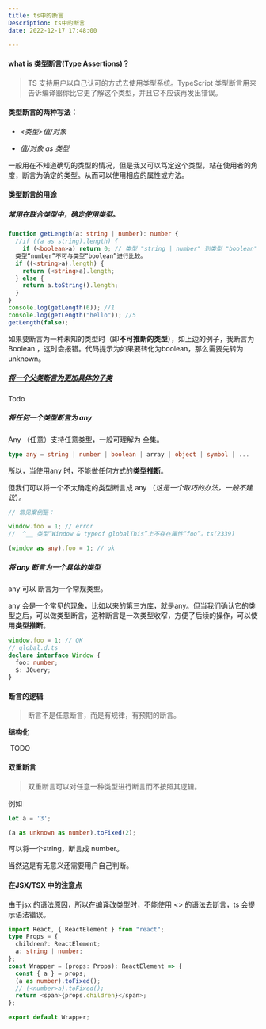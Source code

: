 ```yaml
---
title: ts中的断言
Description: ts中的断言
date: 2022-12-17 17:48:00

---
```




#### what is 类型断言(Type Assertions)？

> TS 支持用户以自己认可的方式去使用类型系统。TypeScript 类型断言用来告诉编译器你比它更了解这个类型，并且它不应该再发出错误。



#### 类型断言的两种写法：

- *<类型>值/对象*

- *值/对象 as 类型*

  

一般用在不知道确切的类型的情况，但是我又可以笃定这个类型，站在使用者的角度，断言为确定的类型。从而可以使用相应的属性或方法。



#### [类型断言的用途](https://ts.xcatliu.com/basics/type-assertion.html#类型断言的用途)

##### 常用在联合类型中，确定使用类型。

```ts
function getLength(a: string | number): number {
  //if ((a as string).length) {
    if (<boolean>a) return 0; // 类型 "string | number" 到类型 "boolean" 的转换可能是错误的，因为两种类型不能充分重叠。如果这是有意的，请先将表达式转换为 "unknown"。
  类型“number”不可与类型“boolean”进行比较。
  if ((<string>a).length) {
    return (<string>a).length;
  } else {
    return a.toString().length;
  }
}
console.log(getLength(6)); //1
console.log(getLength("hello")); //5
getLength(false);
```



如果要断言为一种未知的类型时（即**不可推断的类型**），如上边的例子，我断言为Boolean ，这时会报错。代码提示为如果要转化为boolean，那么需要先转为unknown。

##### [将一个父类断言为更加具体的子类](https://ts.xcatliu.com/basics/type-assertion.html#将一个父类断言为更加具体的子类)

Todo

##### **将任何一个类型断言为 any**

Any （任意）支持任意类型，一般可理解为 全集。

```ts
type any = string | number | boolean | array | object | symbol | ...
```

所以，当使用any 时，不能做任何方式的**类型推断**。

但我们可以将一个不太确定的类型断言成 any （*这是一个取巧的办法，一般不建议*）。

```ts
// 常见案例是：

window.foo = 1; // error
//	^__ 类型“Window & typeof globalThis”上不存在属性“foo”。ts(2339)

(window as any).foo = 1; // ok
```



##### **将 any 断言为一个具体的类型**

any 可以 断言为一个常规类型。

any 会是一个常见的现象，比如以来的第三方库，就是any。但当我们确认它的类型之后，可以做类型断言，这种断言是一次类型收窄，方便了后续的操作，可以使用**类型推断**。

```ts
window.foo = 1; // OK
// global.d.ts
declare interface Window {
  foo: number;
  $: JQuery;
}
```



#### 断言的逻辑

> 断言不是任意断言，而是有规律，有预期的断言。

**结构化**

​	TODO

#### 双重断言

>  双重断言可以对任意一种类型进行断言而不按照其逻辑。

例如

```ts
let a = '3';

(a as unknown as number).toFixed(2);
```

可以将一个string，断言成 number。

当然这是有无意义还需要用户自己判断。








#### 在JSX/TSX 中的注意点

由于jsx 的语法原因，所以在编译改类型时，不能使用 <> 的语法去断言，ts 会提示语法错误。

```ts
import React, { ReactElement } from "react";
type Props = {
  children?: ReactElement;
  a: string | number;
};
const Wrapper = (props: Props): ReactElement => {
  const { a } = props;
  (a as number).toFixed();
  // (<number>a).toFixed();
  return <span>{props.children}</span>;
};

export default Wrapper;

```

